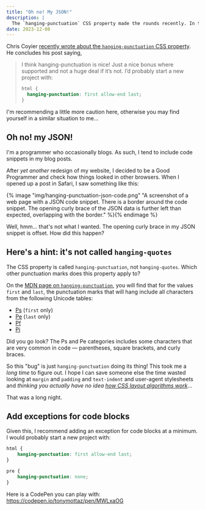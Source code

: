 ```yaml
---
title: "Oh no! My JSON!"
description: |
  The `hanging-punctuation` CSS property made the rounds recently. In this post, I encourage a bit more caution before you apply it globally.
date: 2023-12-08
---
```


Chris Coyier [recently wrote about the `hanging-punctuation` CSS property](https://chriscoyier.net/2023/11/27/the-hanging-punctuation-property-in-css/). He concludes his post saying,

> I think hanging-punctuation is nice! Just a nice bonus where supported and not a huge deal if it’s not. I’d probably start a new project with:
>
> ```css
> html {
>   hanging-punctuation: first allow-end last;
> }
> ```

I'm recommending a little more caution here, otherwise you may find yourself in a similar situation to me...

## Oh no! my JSON!

I'm a programmer who occasionally blogs. As such, I tend to include code snippets in my blog posts.

After _yet another_ redesign of my website, I decided to be a Good Programmer and check how things looked in other browsers. When I opened up a post in Safari, I saw something like this:

{% image "img/hanging-punctuation-json-code.png" "A screenshot of a web page with a JSON code snippet. There is a border around the code snippet. The opening curly brace of the JSON data is further left than expected, overlapping with the border." %}{% endimage %}

Well, hmm... that's not what I wanted. The opening curly brace in my JSON snippet is offset. How did this happen?

## Here's a hint: it's not called `hanging-quotes`

The CSS property is called `hanging-punctuation`, not `hanging-quotes`. Which other punctuation marks does this property apply to?

On the [MDN page on `hanging-punctuation`](https://developer.mozilla.org/en-US/docs/Web/CSS/hanging-punctuation), you will find that for the values `first` and `last`, the punctuation marks that will hang include all characters from the following Unicode tables:

- [Ps](https://unicodeplus.com/category/Ps) (`first` only)
- [Pe](https://unicodeplus.com/category/Pe) (`last` only)
- [Pf](https://unicodeplus.com/category/Pf)
- [Pi](https://unicodeplus.com/category/Pi)

Did you go look? The Ps and Pe categories includes some characters that are very common in code — parentheses, square brackets, and curly braces.

So this "bug" is just `hanging-punctuation` doing its thing! This took me a _long time_ to figure out. I hope I can save someone else the time wasted looking at `margin` and `padding` and `text-indent` and user-agent stylesheets and _thinking you actually have no idea [how CSS layout algorithms work](https://www.joshwcomeau.com/css/understanding-layout-algorithms/)_...

That was a long night.

## Add exceptions for code blocks

Given this, I recommend adding an exception for code blocks at a minimum. I would probably start a new project with:

```css
html {
	hanging-punctuation: first allow-end last;
}

pre {
	hanging-punctuation: none;
}
```

Here is a CodePen you can play with: <https://codepen.io/tonymottaz/pen/MWLxaOG>